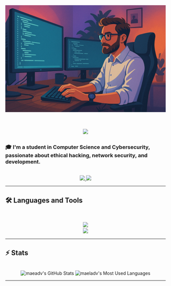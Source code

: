 <div align="center">
    <img src="https://github.com/maeladv/maeladv/blob/main/github_illu_paysage.png" alt="Banner of a developer sitting in front of a desk" width=768 heigh=512>
</div>

<h1 align="center">
    <img src="https://readme-typing-svg.herokuapp.com/?font=Inter&size=48&center=true&vCenter=true&width=500&height=70&color=E5289E&duration=4000&lines=Hi+There!+👋;+I'm+Maël!;" />
</h1>

### 🎓 I'm a student in Computer Science and Cybersecurity, passionate about ethical hacking, network security, and development.

<br>

<div align="center">
  <a href="mailto:advissemael@gmail.com">
    <img src="https://img.shields.io/badge/Gmail-333333?style=for-the-badge&logo=gmail&logoColor=red" />
  </a>
  <a href="https://www.linkedin.com/in/mael-advisse/" target="_blank">
    <img src="https://img.shields.io/badge/LinkedIn-0077B5?style=for-the-badge&logo=linkedin&logoColor=white" target="_blank" />
  </a>
</div>

<hr>

## 🛠️ Languages and Tools

<br>

<p align="center">
  <img src="https://skillicons.dev/icons?i=java,c,python,django,html,css,js,threejs" />
    <br>
  <img src="https://skillicons.dev/icons?i=git,github,figma,docker,linux,ubuntu,kali,notion" />
</p>

<hr>

## ⚡️ Stats

<br>

<div align=center>
  <img width=390 src="https://github-readme-stats-git-main-maeladvs-projects.vercel.app/api?username=maeladv&theme=synthwave&count_private=true&show_icons=true&rank_icon=github&locale=en&include_orgs=true" alt="maeadv's GitHub Stats" />
  <img width=325 src="https://github-readme-stats-git-main-maeladvs-projects.vercel.app/api/top-langs?username=maeladv&theme=synthwave&layout=donut&border_radius=10&show_icons=true&locale=en&include_orgs=true&exclude_repo=github-readme-stats,typst" alt="maeladv's Most Used Languages" />
</div>

<hr>








<!--
**maeladv/maeladv** is a ✨ _special_ ✨ repository because its `README.md` (this file) appears on your GitHub profile.

Here are some ideas to get you started:

- 🔭 I’m currently working on ...
- 🌱 I’m currently learning ...
- 👯 I’m looking to collaborate on ...
- 🤔 I’m looking for help with ...
- 💬 Ask me about ...
- 📫 How to reach me: ...
- 😄 Pronouns: ...
- ⚡ Fun fact: ...
-->
